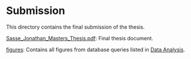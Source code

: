 # Submission

This directory contains the final submission of the thesis.

[Sasse_Jonathan_Masters_Thesis.pdf](Sasse_Jonathan_Masters_Thesis.pdf): Final thesis document.

[figures](figures.md): Contains all figures from database queries listed in [Data Analysis](../data-analysis).
